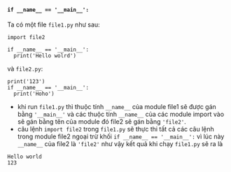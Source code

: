 #### `if __name__ == '__main__':`

Ta có một file `file1.py` như sau:
```
import file2

if __name__ == '__main__':
  print('Hello wolrd')
```

và `file2.py`:
```
print('123')
if __name__ == '__main__':
  print('Hoho')
```

- khi run `file1.py` thì thuộc tính `__name__` của module file1 sẽ được gán bằng `'__main__'` và các thuộc tính `__name__` của các module import vào sẽ gán bằng tên của module đó file2 sẽ gán bằng `'file2'`. 
- câu lệnh `import file2` trong `file1.py` sẽ thực thi tất cả các câu lệnh trong module file2 ngoại trừ khối `if __name__ == '__main__':` vì lúc này `__name__` của file2 là `'file2'` như vậy kết quả khi chạy `file1.py` sẽ ra là
```
Hello world
123
```

